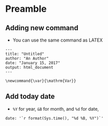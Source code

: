 # Preamble
## Adding new command
* You can use the same command as LATEX

```
---
title: "Untitled"
author: "An Author"
date: "January 15, 2017"
output: html_document
---

\newcommand{\var}{\mathrm{Var}}
```

## Add today date
* `%Y` for year, `&B` for month, and `%d` for date, 

```
date: '`r format(Sys.time(), "%d %B, %Y")`'
```